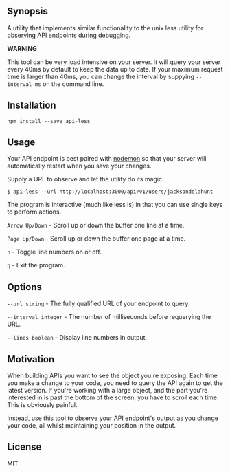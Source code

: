 ## Synopsis

A utility that implements similar functionality to the unix less utility for observing API endpoints during debugging.

**WARNING**

This tool can be very load intensive on your server. It will query your server every 40ms by default to keep the data up to date. If your maximum request time is larger than 40ms, you can change the interval by suppying `--interval ms` on the command line.

## Installation

`npm install --save api-less`

## Usage

Your API endpoint is best paired with [nodemon](https://github.com/remy/nodemon) so that your server will automatically restart when you save your changes.

Supply a URL to observe and let the utility do its magic:

`$ api-less --url http://localhost:3000/api/v1/users/jacksondelahunt`

The program is interactive (much like less is) in that you can use single keys to perform actions.

`Arrow Up/Down` - Scroll up or down the buffer one line at a time.

`Page Up/Down` - Scroll up or down the buffer one page at a time.

`n` - Toggle line numbers on or off.

`q` - Exit the program.

## Options

`--url string` - The fully qualified URL of your endpoint to query.

`--interval integer` - The number of milliseconds before requerying the URL.

`--lines boolean` - Display line numbers in output.

## Motivation

When building APIs you want to see the object you're exposing. Each time you make a change to your code, you need to query the API again to get the latest version. If you're working with a large object, and the part you're interested in is past the bottom of the screen, you have to scroll each time. This is obviously painful.

Instead, use this tool to observe your API endpoint's output as you change your code, all whilst maintaining your position in the output.

## License

MIT